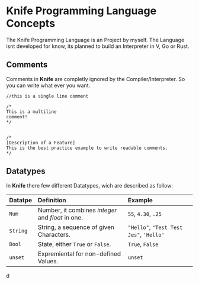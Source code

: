 # Knife Programming Language Concepts
The Knife Programming Language is an Project by myself. The Language isnt developed for know, its planned to build an
Interpreter in V, Go or Rust.

## Comments
Comments in **Knife** are completly ignored by the Compiler/Interpreter. So you can write what ever you want.
```
//this is a single line comment

/*
This is a multiline 
comment!
*/


/*
[Description of a Feature]
This is the best practice example to write readable comments.
*/
```

## Datatypes
In **Knife** there few different Datatypes, wich are described as follow:

| Datatpe | Definition                                        | Example               |
| :-----  | :----                                           | :----                |
| `Num`   | Number, it combines _integer_ and _float_ in one. |  ``55``, `4.30`, `.25`|
| `String`   | String, a sequence of given Characters.        |  `"Hello"`, `"Test Test Jes"`,  `'Hello'`|
| `Bool`   | State, either `True` or `False`.        |  `True`, `False` |
| `unset`   | Expremiental for non-defined Values.      |  `unset`|




























d
